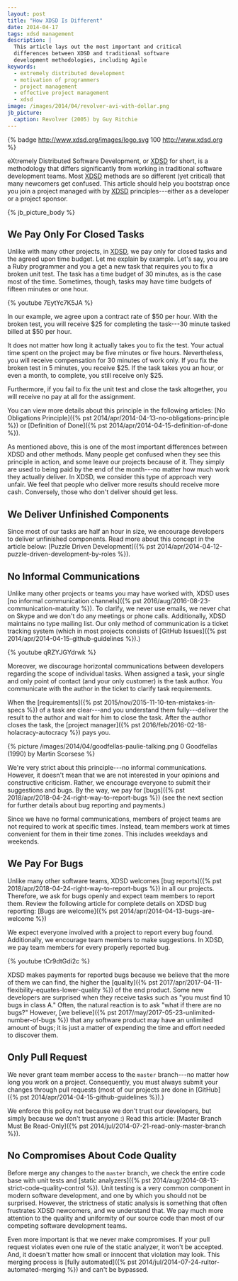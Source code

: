 ```yaml
---
layout: post
title: "How XDSD Is Different"
date: 2014-04-17
tags: xdsd management
description: |
  This article lays out the most important and critical
  differences between XDSD and traditional software
  development methodologies, including Agile
keywords:
  - extremely distributed development
  - motivation of programmers
  - project management
  - effective project management
  - xdsd
image: /images/2014/04/revolver-avi-with-dollar.png
jb_picture:
  caption: Revolver (2005) by Guy Ritchie
---
```


{% badge http://www.xdsd.org/images/logo.svg 100 http://www.xdsd.org %}

eXtremely Distributed Software Development, or [XDSD](http://www.xdsd.org) for short, is a methodology
that differs significantly from working in traditional software development
teams. Most [XDSD](http://www.xdsd.org) methods are so different (yet critical) that many newcomers get
confused. This article should help you bootstrap once you join a project managed
with by [XDSD](http://www.xdsd.org) principles---either as a developer or a project sponsor.

<!--more-->

{% jb_picture_body %}

## We Pay Only For Closed Tasks

Unlike with many other projects, in [XDSD](http://www.xdsd.org), we pay only for closed tasks and the
agreed upon time budget. Let me explain by example. Let's say, you are a Ruby
programmer and you a get a new task that requires you to fix a broken unit test.
The task has a time budget of 30 minutes, as is the case most of the time.
Sometimes, though, tasks may have time budgets of fifteen minutes or one hour.

{% youtube 7EytYc7K5JA %}

In our example, we agree upon a contract rate of $50 per hour. With the broken
test, you will receive $25 for completing the task---30 minute tasked billed at
$50 per hour.

It does not matter how long it actually takes you to fix the test. Your actual
time spent on the project may be five minutes or five hours. Nevertheless, you
will receive compensation for 30 minutes of work only. If you fix the broken
test in 5 minutes, you receive $25. If the task takes you an hour, or even a
month, to complete, you still receive only $25.

Furthermore, if you fail to fix the unit test and close the task altogether, you
will receive no pay at all for the assignment.

You can view more details about this principle in the following articles:
[No Obligations Principle]({% pst 2014/apr/2014-04-13-no-obligations-principle %})
or
[Definition of Done]({% pst 2014/apr/2014-04-15-definition-of-done %}).

As mentioned above, this is one of the most important differences between XDSD
and other methods. Many people get confused when they see this principle in
action, and some leave our projects because of it. They simply are used to being
paid by the end of the month---no matter how much work they actually
deliver. In XDSD, we consider this type of approach very unfair. We feel that
people who deliver more results should receive more cash. Conversely, those who
don't deliver should get less.

## We Deliver Unfinished Components

Since most of our tasks are half an hour in size, we encourage developers to
deliver unfinished components. Read more about this concept in the article
below:
[Puzzle Driven Development]({% pst 2014/apr/2014-04-12-puzzle-driven-development-by-roles %}).

## No Informal Communications

Unlike many other projects or teams you may have worked with, XDSD uses
[no informal communication channels]({% pst 2016/aug/2016-08-23-communication-maturity %}).
To clarify, we never use emails, we never chat
on Skype and we don't do any meetings or phone calls. Additionally, XDSD
maintains no type mailing list. Our only method of communication is a ticket
tracking system (which in most projects consists of
[GitHub Issues]({% pst 2014/apr/2014-04-15-github-guidelines %}).)

{% youtube qRZYJGYdrwk %}

Moreover, we discourage horizontal communications between developers regarding
the scope of individual tasks. When assigned a task, your single and only point
of contact (and your only customer) is the task author. You communicate with the
author in the ticket to clarify task requirements.

When the [requirements]({% pst 2015/nov/2015-11-10-ten-mistakes-in-specs %})
of a task are clear---and you understand them fully---deliver the result to the author and wait for him to close the task.
After the author closes the task, the
[project manager]({% pst 2016/feb/2016-02-18-holacracy-autocracy %}) pays you.

{% picture /images/2014/04/goodfellas-paulie-talking.png 0 Goodfellas (1990) by Martin Scorsese %}

We're very strict about this principle---no informal communications.
However, it doesn't mean that we are not interested in your opinions and
constructive criticism. Rather, we encourage everyone to submit their
suggestions and bugs. By the way, we pay for
[bugs]({% pst 2018/apr/2018-04-24-right-way-to-report-bugs %})
(see the next section for further details about bug reporting and payments.)

Since we have no formal communications, members of project teams are not
required to work at specific times. Instead, team members work at times
convenient for them in their time zones. This includes weekdays and weekends.

## We Pay For Bugs

Unlike many other software teams, XDSD welcomes
[bug reports]({% pst 2018/apr/2018-04-24-right-way-to-report-bugs %}) in all our projects.
Therefore, we ask for bugs openly and expect team members to report them.
Review the following article for complete details on XDSD bug reporting:
[Bugs are welcome]({% pst 2014/apr/2014-04-13-bugs-are-welcome %})

We expect everyone involved with a project to report every bug found.
Additionally, we encourage team members to make suggestions. In XDSD, we pay
team members for every properly reported bug.

{% youtube tCr9dtGdi2c %}

XDSD makes payments for reported bugs because we believe that the more of them
we can find, the higher the
[quality]({% pst 2017/apr/2017-04-11-flexibility-equates-lower-quality %}) of the end product. Some new developers are
surprised when they receive tasks such as "you must find 10 bugs in class A."
Often, the natural reaction is to ask "what if there are no bugs?" However,
[we believe]({% pst 2017/may/2017-05-23-unlimited-number-of-bugs %})
that any software product may have an unlimited amount of bugs; it is
just a matter of expending the time and effort needed to discover them.

## Only Pull Request

We never grant team member access to the `master` branch---no matter how
long you work on a project. Consequently, you must always submit your changes
through pull requests (most of our projects are done in
[GitHub]({% pst 2014/apr/2014-04-15-github-guidelines %}).)

We enforce this policy not because we don't trust our developers, but simply
because we don't trust anyone :) Read this article:
[Master Branch Must Be Read-Only]({% pst 2014/jul/2014-07-21-read-only-master-branch %}).

## No Compromises About Code Quality

Before merge any changes to the `master` branch, we check the entire code base
with unit tests and [static analyzers]({% pst 2014/aug/2014-08-13-strict-code-quality-control %}).
Unit testing is a very common component in
modern software development, and one by which you should not be surprised.
However, the strictness of static analysis is something that often frustrates
XDSD newcomers, and we understand that. We pay much more attention to the
quality and uniformity of our source code than most of our competing software
development teams.

Even more important is that we never make compromises. If your pull request
violates even one rule of the static analyzer, it won't be accepted. And, it
doesn't matter how small or innocent that violation may look. This merging
process is [fully automated]({% pst 2014/jul/2014-07-24-rultor-automated-merging %})
and can't be bypassed.
